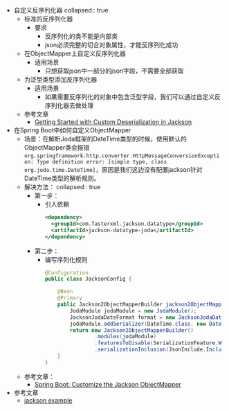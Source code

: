- 自定义反序列化器
  collapsed:: true
	- 标准的反序列化器
		- 要求
			- 反序列化的类不能是内部类
			- json必须完整的切合对象属性，才能反序列化成功
	- 在ObjectMapper上自定义反序列化器
		- 适用场景
			- 只想获取json中一部分的json字段，不需要全部获取
	- 为泛型类型添加反序列化器
		- 适用场景
			- 如果需要反序列化的对象中包含泛型字段，我们可以通过自定义反序列化器去做处理
	- 参考文章
		- [Getting Started with Custom Deserialization in Jackson](https://www.baeldung.com/jackson-deserialization)
- 在Spring Boot中如何自定义ObjectMapper
	- 场景：在解析Joda框架的DateTime类型的时候，使用默认的ObjectMapper类会报错`org.springframework.http.converter.HttpMessageConversionException: Type definition error: [simple type, class org.joda.time.DateTime]`，原因是我们这边没有配置jackson针对DateTime类型的解析规则。
	- 解决方法：
	  collapsed:: true
		- 第一步：
			- 引入依赖
			  ```xml
			  <dependency>
			    <groupId>com.fasterxml.jackson.datatype</groupId>
			    <artifactId>jackson-datatype-joda</artifactId>
			  </dependency>
			  ```
		- 第二步：
			- 编写序列化规则
			  ```java
			  @Configuration
			  public class JacksonConfig {
			  
			      @Bean
			      @Primary
			      public Jackson2ObjectMapperBuilder jackson2ObjectMapperBuilder() {
			          JodaModule jodaModule = new JodaModule();
			          JacksonJodaDateFormat format = new JacksonJodaDateFormat(DateTimeFormat.forPattern("yyyy-MM-dd HH:mm:ss"));
			          jodaModule.addSerializer(DateTime.class, new DateTimeSerializer(format));
			          return new Jackson2ObjectMapperBuilder()
			                  .modules(jodaModule)
			                  .featuresToDisable(SerializationFeature.WRITE_DATES_AS_TIMESTAMPS)
			                  .serializationInclusion(JsonInclude.Include.NON_NULL);
			      }
			  }
			  ```
	- 参考文章：
		- [Spring Boot: Customize the Jackson ObjectMapper](https://www.baeldung.com/spring-boot-customize-jackson-objectmapper)
- 参考文章
	- [jackson example](https://mkyong.com/tag/jackson/)